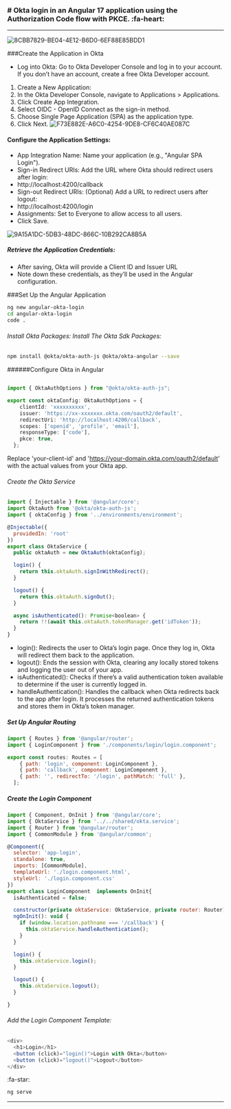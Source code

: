### # Okta login in an Angular 17 application using the Authorization Code flow with PKCE.  :fa-heart:

------------
![8CBB7829-BE04-4E12-B6D0-6EF88E85BDD1](https://github.com/user-attachments/assets/15b33f0b-afb7-4fe5-ad5f-249d30a4d476)



###Create the Application in Okta
- Log into Okta: Go to Okta Developer Console and log in to your account. If you don’t have an account, create a free Okta Developer account.
1.  Create a New Application:
2.  In the Okta Developer Console, navigate to Applications > Applications.
3.  Click Create App Integration.
4.  Select OIDC - OpenID Connect as the sign-in method.
5.  Choose Single Page Application (SPA) as the application type.
6.  Click Next.
![F73E882E-A6C0-4254-9DE8-CF6C40AE087C](https://github.com/user-attachments/assets/a0ce8141-10c0-4873-92f1-6ccca69b2193)
#### Configure the Application Settings:

- App Integration Name: Name your application (e.g., "Angular SPA Login").
- Sign-in Redirect URIs: Add the URL where Okta should redirect users after login:
- http://localhost:4200/callback
- Sign-out Redirect URIs: (Optional) Add a URL to redirect users after logout:
- http://localhost:4200/login
- Assignments: Set to Everyone to allow access to all users.
- Click Save.


![9A15A1DC-5DB3-48DC-866C-10B292CA8B5A](https://github.com/user-attachments/assets/bf1989d9-e63d-4367-9b84-7ffc60aa5608)

##### Retrieve the Application Credentials:
- After saving, Okta will provide a Client ID and Issuer URL
- Note down these credentials, as they’ll be used in the Angular configuration.

###Set Up the Angular Application

```bash
ng new angular-okta-login
cd angular-okta-login
code .

```
###### Install Okta Packages: Install The Okta Sdk Packages:
```bash
npm install @okta/okta-auth-js @okta/okta-angular --save
```
######Configure Okta in Angular
```typescript

import { OktaAuthOptions } from "@okta/okta-auth-js";

export const oktaConfig: OktaAuthOptions = {
    clientId: 'xxxxxxxxxx',  
    issuer: 'https://xx-xxxxxxx.okta.com/oauth2/default',
    redirectUri: 'http://localhost:4200/callback',
    scopes: ['openid', 'profile', 'email'],
    responseType: ['code'],  
    pkce: true,  
  };
```
Replace 'your-client-id' and 'https://your-domain.okta.com/oauth2/default' with the actual values from your Okta app.

###### Create the Okta Service

```javascript
import { Injectable } from '@angular/core';
import OktaAuth from '@okta/okta-auth-js';
import { oktaConfig } from '../environments/environment';

@Injectable({
  providedIn: 'root'
})
export class OktaService {
  public oktaAuth = new OktaAuth(oktaConfig);

  login() {
    return this.oktaAuth.signInWithRedirect();
  }

  logout() {
    return this.oktaAuth.signOut();
  }

  async isAuthenticated(): Promise<boolean> {
    return !!(await this.oktaAuth.tokenManager.get('idToken'));
  }
}

```
- login(): Redirects the user to Okta’s login page. Once they log in, Okta will redirect them back to the application.
- logout(): Ends the session with Okta, clearing any locally stored tokens and logging the user out of your app.
- isAuthenticated(): Checks if there’s a valid authentication token available to determine if the user is currently logged in.
- handleAuthentication(): Handles the callback when Okta redirects back to the app after login. It processes the returned authentication tokens and stores them in Okta’s token manager.

##### Set Up Angular Routing
```javascript
import { Routes } from '@angular/router';
import { LoginComponent } from './components/login/login.component';

export const routes: Routes = [
    { path: 'login', component: LoginComponent },
    { path: 'callback', component: LoginComponent },
    { path: '', redirectTo: '/login', pathMatch: 'full' },
  ];

```

##### Create the Login Component
```javascript
import { Component, OnInit } from '@angular/core';
import { OktaService } from '../../shared/okta.service';
import { Router } from '@angular/router';
import { CommonModule } from '@angular/common';

@Component({
  selector: 'app-login',
  standalone: true,
  imports: [CommonModule],
  templateUrl: './login.component.html',
  styleUrl: './login.component.css'
})
export class LoginComponent  implements OnInit{
  isAuthenticated = false;

  constructor(private oktaService: OktaService, private router: Router) {}
  ngOnInit(): void {
    if (window.location.pathname === '/callback') {
      this.oktaService.handleAuthentication();
    }
  }

  login() {
    this.oktaService.login();
  }

  logout() {
    this.oktaService.logout();
  }

}


```
###### Add the Login Component Template:
```javascript
<div>
  <h1>Login</h1>
  <button (click)="login()">Login with Okta</button>
  <button (click)="logout()">Logout</button>
</div>
```
:fa-star:
```javascript
ng serve 

```
------------











